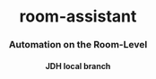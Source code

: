 <h1 align="center" style="border-bottom: none;">room-assistant</h1>
<h3 align="center">Automation on the Room-Level</h3>
<h4 align="center">JDH local branch</h4>